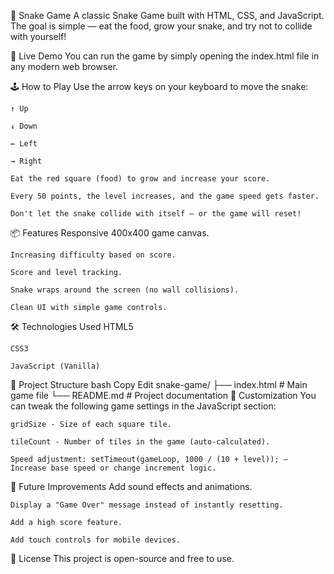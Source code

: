 🐍 Snake Game
    A classic Snake Game built with HTML, CSS, and JavaScript. The goal is simple — eat the food, grow your snake, and try not to collide with yourself!

🚀 Live Demo
    You can run the game by simply opening the index.html file in any modern web browser.

🕹️ How to Play
    Use the arrow keys on your keyboard to move the snake:
    
    ↑ Up
    
    ↓ Down
    
    ← Left
    
    → Right

    Eat the red square (food) to grow and increase your score.
    
    Every 50 points, the level increases, and the game speed gets faster.
    
    Don't let the snake collide with itself — or the game will reset!

📦 Features
    Responsive 400x400 game canvas.
    
    Increasing difficulty based on score.
    
    Score and level tracking.
    
    Snake wraps around the screen (no wall collisions).
    
    Clean UI with simple game controls.

🛠️ Technologies Used
    HTML5
    
    CSS3
    
    JavaScript (Vanilla)

📁 Project Structure
    bash
    Copy
    Edit
    snake-game/
    ├── index.html       # Main game file
    └── README.md        # Project documentation
🔧 Customization
    You can tweak the following game settings in the JavaScript section:

    gridSize - Size of each square tile.

    tileCount - Number of tiles in the game (auto-calculated).

    Speed adjustment: setTimeout(gameLoop, 1000 / (10 + level)); — Increase base speed or change increment logic.


🧠 Future Improvements
    Add sound effects and animations.

    Display a "Game Over" message instead of instantly resetting.
    
    Add a high score feature.

    Add touch controls for mobile devices.

📜 License
    This project is open-source and free to use.
